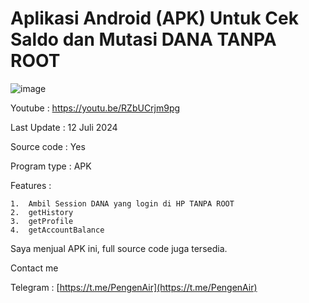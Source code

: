 # Aplikasi Android (APK) Untuk Cek Saldo dan Mutasi DANA TANPA ROOT

![image](https://i.ibb.co.com/TBy9W7Y/photo-2024-07-13-00-04-13.jpg)

Youtube : https://youtu.be/RZbUCrjm9pg

Last Update : 12 Juli 2024

Source code : Yes

Program type : APK

Features :

    1.  Ambil Session DANA yang login di HP TANPA ROOT
    2.  getHistory
    3.  getProfile
    4.  getAccountBalance

Saya menjual APK ini, full source code juga tersedia.



Contact me

Telegram : [https://t.me/PengenAir](https://t.me/PengenAir)
